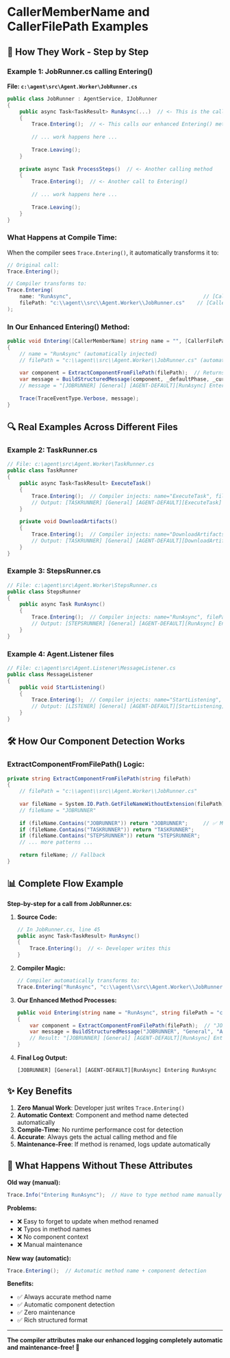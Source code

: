# CallerMemberName and CallerFilePath Examples

## 🎯 **How They Work - Step by Step**

### **Example 1: JobRunner.cs calling Entering()**

**File: `c:\agent\src\Agent.Worker\JobRunner.cs`**
```csharp
public class JobRunner : AgentService, IJobRunner
{
    public async Task<TaskResult> RunAsync(...)  // <- This is the calling method
    {
        Trace.Entering();  // <- This calls our enhanced Entering() method
        
        // ... work happens here ...
        
        Trace.Leaving();
    }
    
    private async Task ProcessSteps()  // <- Another calling method
    {
        Trace.Entering();  // <- Another call to Entering()
        
        // ... work happens here ...
        
        Trace.Leaving();
    }
}
```

### **What Happens at Compile Time:**

When the compiler sees `Trace.Entering()`, it automatically transforms it to:

```csharp
// Original call:
Trace.Entering();

// Compiler transforms to:
Trace.Entering(
    name: "RunAsync",                                           // [CallerMemberName]
    filePath: "c:\\agent\\src\\Agent.Worker\\JobRunner.cs"    // [CallerFilePath]
);
```

### **In Our Enhanced Entering() Method:**

```csharp
public void Entering([CallerMemberName] string name = "", [CallerFilePath] string filePath = "")
{
    // name = "RunAsync" (automatically injected)
    // filePath = "c:\\agent\\src\\Agent.Worker\\JobRunner.cs" (automatically injected)
    
    var component = ExtractComponentFromFilePath(filePath);  // Returns "JOBRUNNER"
    var message = BuildStructuredMessage(component, _defaultPhase, _currentCorrelationId, name, $"Entering {name}");
    // message = "[JOBRUNNER] [General] [AGENT-DEFAULT][RunAsync] Entering RunAsync"
    
    Trace(TraceEventType.Verbose, message);
}
```

## 🔍 **Real Examples Across Different Files**

### **Example 2: TaskRunner.cs**
```csharp
// File: c:\agent\src\Agent.Worker\TaskRunner.cs
public class TaskRunner
{
    public async Task<TaskResult> ExecuteTask()
    {
        Trace.Entering();  // Compiler injects: name="ExecuteTask", filePath="...\TaskRunner.cs"
        // Output: [TASKRUNNER] [General] [AGENT-DEFAULT][ExecuteTask] Entering ExecuteTask
    }
    
    private void DownloadArtifacts() 
    {
        Trace.Entering();  // Compiler injects: name="DownloadArtifacts", filePath="...\TaskRunner.cs"
        // Output: [TASKRUNNER] [General] [AGENT-DEFAULT][DownloadArtifacts] Entering DownloadArtifacts
    }
}
```

### **Example 3: StepsRunner.cs**
```csharp
// File: c:\agent\src\Agent.Worker\StepsRunner.cs
public class StepsRunner
{
    public async Task RunAsync()
    {
        Trace.Entering();  // Compiler injects: name="RunAsync", filePath="...\StepsRunner.cs"
        // Output: [STEPSRUNNER] [General] [AGENT-DEFAULT][RunAsync] Entering RunAsync
    }
}
```

### **Example 4: Agent.Listener files**
```csharp
// File: c:\agent\src\Agent.Listener\MessageListener.cs
public class MessageListener
{
    public void StartListening()
    {
        Trace.Entering();  // Compiler injects: name="StartListening", filePath="...\MessageListener.cs"
        // Output: [LISTENER] [General] [AGENT-DEFAULT][StartListening] Entering StartListening
    }
}
```

## 🛠️ **How Our Component Detection Works**

### **ExtractComponentFromFilePath() Logic:**
```csharp
private string ExtractComponentFromFilePath(string filePath)
{
    // filePath = "c:\\agent\\src\\Agent.Worker\\JobRunner.cs"
    
    var fileName = System.IO.Path.GetFileNameWithoutExtension(filePath).ToUpperInvariant();
    // fileName = "JOBRUNNER"
    
    if (fileName.Contains("JOBRUNNER")) return "JOBRUNNER";     // ✅ Matches!
    if (fileName.Contains("TASKRUNNER")) return "TASKRUNNER";   
    if (fileName.Contains("STEPSRUNNER")) return "STEPSRUNNER"; 
    // ... more patterns ...
    
    return fileName; // Fallback
}
```

## 📊 **Complete Flow Example**

**Step-by-step for a call from JobRunner.cs:**

1. **Source Code:**
   ```csharp
   // In JobRunner.cs, line 45
   public async Task<TaskResult> RunAsync()
   {
       Trace.Entering();  // <- Developer writes this
   }
   ```

2. **Compiler Magic:**
   ```csharp
   // Compiler automatically transforms to:
   Trace.Entering("RunAsync", "c:\\agent\\src\\Agent.Worker\\JobRunner.cs");
   ```

3. **Our Enhanced Method Processes:**
   ```csharp
   public void Entering(string name = "RunAsync", string filePath = "c:\\agent\\src\\Agent.Worker\\JobRunner.cs")
   {
       var component = ExtractComponentFromFilePath(filePath);  // "JOBRUNNER"
       var message = BuildStructuredMessage("JOBRUNNER", "General", "AGENT-DEFAULT", "RunAsync", "Entering RunAsync");
       // Result: "[JOBRUNNER] [General] [AGENT-DEFAULT][RunAsync] Entering RunAsync"
   }
   ```

4. **Final Log Output:**
   ```
   [JOBRUNNER] [General] [AGENT-DEFAULT][RunAsync] Entering RunAsync
   ```

## ✨ **Key Benefits**

1. **Zero Manual Work**: Developer just writes `Trace.Entering()`
2. **Automatic Context**: Component and method name detected automatically  
3. **Compile-Time**: No runtime performance cost for detection
4. **Accurate**: Always gets the actual calling method and file
5. **Maintenance-Free**: If method is renamed, logs update automatically

## 🚫 **What Happens Without These Attributes**

**Old way (manual):**
```csharp
Trace.Info("Entering RunAsync");  // Have to type method name manually
```

**Problems:**
- ❌ Easy to forget to update when method renamed
- ❌ Typos in method names  
- ❌ No component context
- ❌ Manual maintenance

**New way (automatic):**
```csharp
Trace.Entering();  // Automatic method name + component detection
```

**Benefits:**
- ✅ Always accurate method name
- ✅ Automatic component detection  
- ✅ Zero maintenance
- ✅ Rich structured format

---

**The compiler attributes make our enhanced logging completely automatic and maintenance-free! 🎉**
